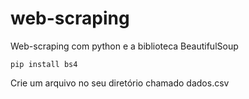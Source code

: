 # web-scraping
Web-scraping com python e a biblioteca BeautifulSoup

```shel
pip install bs4
```
Crie um arquivo no seu diretório chamado dados.csv
